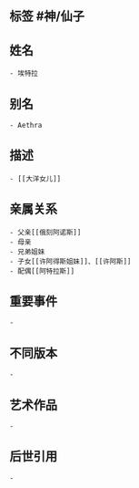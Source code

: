## 标签  #神/仙子
## 姓名
	- 埃特拉
## 别名
	- Aethra
## 描述
	- [[大洋女儿]]
## 亲属关系
	- 父亲[[俄刻阿诺斯]]
	- 母亲
	- 兄弟姐妹
	- 子女[[许阿得斯姐妹]]、[[许阿斯]]
	- 配偶[[阿特拉斯]]
## 重要事件
	-
## 不同版本
	-
## 艺术作品
	-
## 后世引用
	-
